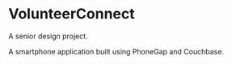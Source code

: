 VolunteerConnect
================
A senior design project.

A smartphone application built using PhoneGap and Couchbase.

